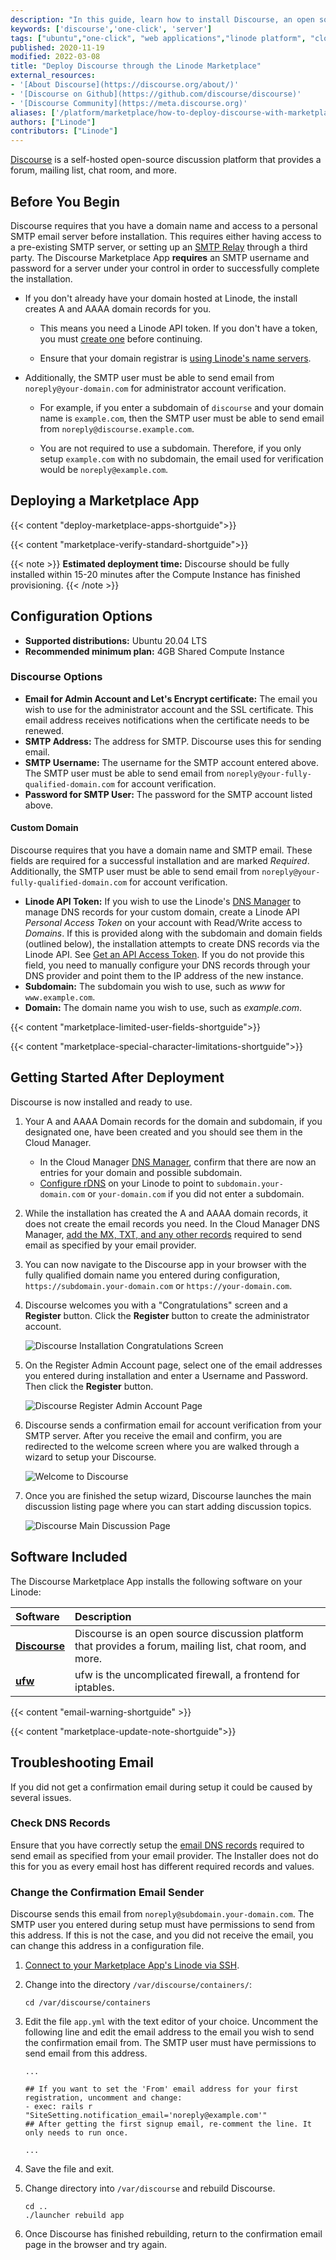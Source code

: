 ```yaml
---
description: "In this guide, learn how to install Discourse, an open source discussion platform that provides powerful features using the Linode One-Click Marketplace."
keywords: ['discourse','one-click', 'server']
tags: ["ubuntu","one-click", "web applications","linode platform", "cloud manager"]
published: 2020-11-19
modified: 2022-03-08
title: "Deploy Discourse through the Linode Marketplace"
external_resources:
- '[About Discourse](https://discourse.org/about/)'
- '[Discourse on Github](https://github.com/discourse/discourse)'
- '[Discourse Community](https://meta.discourse.org)'
aliases: ['/platform/marketplace/how-to-deploy-discourse-with-marketplace-apps/','/guides/deploy-discourse-with-marketplace-apps/','/guides/discourse-marketplace-app/']
authors: ["Linode"]
contributors: ["Linode"]
---
```


[Discourse](https://www.discourse.org/) is a self-hosted open-source discussion platform that provides a forum, mailing list, chat room, and more.

## Before You Begin

Discourse requires that you have a domain name and access to a personal SMTP email server before installation. This requires either having access to a pre-existing SMTP server, or setting up an [SMTP Relay](https://www.linode.com/community/questions/387/does-linode-offer-an-smtp-relay-service) through a third party. The Discourse Marketplace App **requires** an SMTP username and password for a server under your control in order to successfully complete the installation.

  - If you don't already have your domain hosted at Linode, the install creates A and AAAA domain records for you.

    - This means you need a Linode API token. If you don't have a token, you must [create one](/docs/products/tools/api/get-started/#get-an-access-token) before continuing.

    - Ensure that your domain registrar is [using Linode's name servers](/docs/products/networking/dns-manager/guides/authoritative-name-servers/).

  - Additionally, the SMTP user must be able to send email from `noreply@your-domain.com` for administrator account verification.

    - For example, if you enter a subdomain of `discourse` and your domain name is `example.com`, then the SMTP user must be able to send email from `noreply@discourse.example.com`.

    - You are not required to use a subdomain. Therefore, if you only setup `example.com` with no subdomain, the email used for verification would be `noreply@example.com`.

## Deploying a Marketplace App

{{< content "deploy-marketplace-apps-shortguide">}}

{{< content "marketplace-verify-standard-shortguide">}}

{{< note >}}
**Estimated deployment time:** Discourse should be fully installed within 15-20 minutes after the Compute Instance has finished provisioning.
{{< /note >}}

## Configuration Options

- **Supported distributions:** Ubuntu 20.04 LTS
- **Recommended minimum plan:** 4GB Shared Compute Instance

### Discourse Options

- **Email for Admin Account and Let's Encrypt certificate:** The email you wish to use for the administrator account and the SSL certificate. This email address receives notifications when the certificate needs to be renewed.
- **SMTP Address:** The address for SMTP. Discourse uses this for sending email.
- **SMTP Username:** The username for the SMTP account entered above. The SMTP user must be able to send email from `noreply@your-fully-qualified-domain.com` for account verification.
- **Password for SMTP User:** The password for the SMTP account listed above.

#### Custom Domain

Discourse requires that you have a domain name and SMTP email. These fields are required for a successful installation and are marked *Required*. Additionally, the SMTP user must be able to send email from `noreply@your-fully-qualified-domain.com` for account verification.

- **Linode API Token:** If you wish to use the Linode's [DNS Manager](/docs/products/networking/dns-manager/) to manage DNS records for your custom domain, create a Linode API *Personal Access Token* on your account with Read/Write access to *Domains*. If this is provided along with the subdomain and domain fields (outlined below), the installation attempts to create DNS records via the Linode API. See [Get an API Access Token](/docs/products/tools/api/guides/manage-api-tokens/). If you do not provide this field, you need to manually configure your DNS records through your DNS provider and point them to the IP address of the new instance.
- **Subdomain:** The subdomain you wish to use, such as *www* for `www.example.com`.
- **Domain:** The domain name you wish to use, such as *example.com*.

{{< content "marketplace-limited-user-fields-shortguide">}}

{{< content "marketplace-special-character-limitations-shortguide">}}

## Getting Started After Deployment

Discourse is now installed and ready to use.

1.  Your A and AAAA Domain records for the domain and subdomain, if you designated one, have been created and you should see them in the Cloud Manager.

    - In the Cloud Manager [DNS Manager](/docs/products/networking/dns-manager/guides/create-domain/), confirm that there are now an entries for your domain and possible subdomain.
    - [Configure rDNS](/docs/products/compute/compute-instances/guides/configure-rdns/) on your Linode to point to `subdomain.your-domain.com` or `your-domain.com` if you did not enter a subdomain.

1.  While the installation has created the A and AAAA domain records, it does not create the email records you need. In the Cloud Manager DNS Manager, [add the MX, TXT, and any other records](/docs/products/networking/dns-manager/guides/manage-dns-records/) required to send email as specified by your email provider.

1.  You can now navigate to the Discourse app in your browser with the fully qualified domain name you entered during configuration, `https://subdomain.your-domain.com` or `https://your-domain.com`.

1.  Discourse welcomes you with a "Congratulations" screen and a **Register** button. Click the **Register** button to create the administrator account.

    ![Discourse Installation Congratulations Screen](discourse-installation-congrats-screen.png "Discourse Installation Congratulations Screen")

1.  On the Register Admin Account page, select one of the email addresses you entered during installation and enter a Username and Password. Then click the **Register** button.

    ![Discourse Register Admin Account Page](discourse-register-admin-account.png "Discourse Register Admin Account Page")

1.  Discourse sends a confirmation email for account verification from your SMTP server. After you receive the email and confirm, you are redirected to the welcome screen where you are walked through a wizard to setup your Discourse.

    ![Welcome to Discourse](discourse-welcome-screen.png "Welcome to Discourse")

1.  Once you are finished the setup wizard, Discourse launches the main discussion listing page where you can start adding discussion topics.

    ![Discourse Main Discussion Page](discourse-main-discussion-page.png "Discourse Main Discussion Page")

## Software Included

The Discourse Marketplace App installs the following software on your Linode:

| **Software** | **Description** |
|:--------------|:------------|
| [**Discourse**](https://www.discourse.org/) | Discourse is an open source discussion platform that provides a forum, mailing list, chat room, and more. |
| [**ufw**](https://wiki.ubuntu.com/UncomplicatedFirewall) | ufw is the uncomplicated firewall, a frontend for iptables.  |

{{< content "email-warning-shortguide" >}}

{{< content "marketplace-update-note-shortguide">}}

## Troubleshooting Email

If you did not get a confirmation email during setup it could be caused by several issues.

### Check DNS Records
Ensure that you have correctly setup the [email DNS records](/docs/products/networking/dns-manager/guides/manage-dns-records/) required to send email as specified from your email provider. The Installer does not do this for you as every email host has different required records and values.

### Change the Confirmation Email Sender
Discourse sends this email from `noreply@subdomain.your-domain.com`. The SMTP user you entered during setup must have permissions to send from this address. If this is not the case, and you did not receive the email, you can change this address in a configuration file.

1.  [Connect to your Marketplace App's Linode via SSH](/docs/products/compute/compute-instances/guides/set-up-and-secure/#connect-to-the-instance).

1.  Change into the directory `/var/discourse/containers/`:

        cd /var/discourse/containers

1.  Edit the file `app.yml` with the text editor of your choice. Uncomment the following line and edit the email address to the email you wish to send the confirmation email from. The SMTP user must have permissions to send email from this address.

    ```file {title="/var/discourse/containers/app.yml"}
    ...

    ## If you want to set the 'From' email address for your first registration, uncomment and change:
    - exec: rails r "SiteSetting.notification_email='noreply@example.com'"
    ## After getting the first signup email, re-comment the line. It only needs to run once.

    ...
    ```

1.  Save the file and exit.

1.  Change directory into `/var/discourse` and rebuild Discourse.

        cd ..
        ./launcher rebuild app

1.  Once Discourse has finished rebuilding, return to the confirmation email page in the browser and try again.